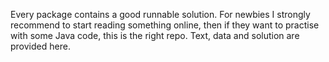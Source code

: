 Every package contains a good runnable solution.
For newbies I strongly recommend to start reading something online,
then if they want to practise with some Java code, this
is the right repo.
Text, data and solution are provided here.
